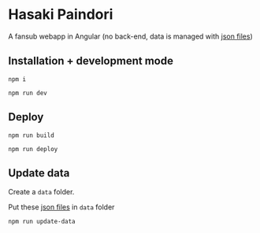 # Hasaki Paindori

A fansub webapp in Angular (no back-end, data is managed with [json files](https://github.com/lord-yasuo/hasaki-paindori/tree/data))


## Installation + development mode
`npm i`

`npm run dev`

## Deploy
`npm run build`

`npm run deploy`

## Update data

Create a `data` folder.

Put these [json files](https://github.com/lord-yasuo/hasaki-paindori/tree/data) in `data` folder

`npm run update-data`
